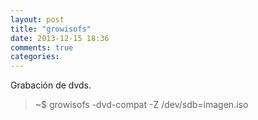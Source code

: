 ```yaml
---
layout: post
title: "growisofs"
date: 2013-12-15 18:36
comments: true
categories: 
---
```

Grabación de dvds.

>~$ growisofs -dvd-compat -Z /dev/sdb=imagen.iso


